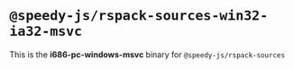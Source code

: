 # `@speedy-js/rspack-sources-win32-ia32-msvc`

This is the **i686-pc-windows-msvc** binary for `@speedy-js/rspack-sources`
